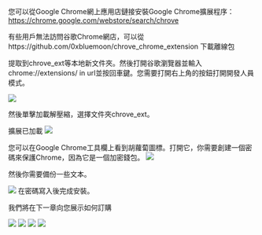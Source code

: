 您可以從Google Chrome網上應用店鏈接安裝Google Chrome擴展程序：https://chrome.google.com/webstore/search/chrove

有些用戶無法訪問谷歌Chrome網店，可以從https://github.com/0xbluemoon/chrove_chrome_extension 下載離線包

提取到chrove_ext等本地新文件夾。然後打開谷歌瀏覽器並輸入chrome://extensions/ in url並按回車鍵。您需要打開右上角的按鈕打開開發人員模式。

![](https://github.com/0xbluemoon/chrove/blob/master/p1.png)

然後單擊加載解壓縮，選擇文件夾chrove_ext。

擴展已加載
![](https://github.com/0xbluemoon/chrove/blob/master/p2.png)

您可以在Google Chrome工具欄上看到胡蘿蔔圖標。打開它，你需要創建一個密碼來保護Chrome，因為它是一個加密錢包。
![](https://github.com/0xbluemoon/chrove/blob/master/p3.png)

然後你需要備份一些文本。

![](https://github.com/0xbluemoon/chrove/blob/master/p4.png)
在密碼寫入後完成安裝。

我們將在下一章向您展示如何訂購

![](https://github.com/0xbluemoon/chrove/blob/master/pp1.png)
![](https://github.com/0xbluemoon/chrove/blob/master/pp2.png)
![](https://github.com/0xbluemoon/chrove/blob/master/pp3.png)
![](https://github.com/0xbluemoon/chrove/blob/master/pp5.png)
